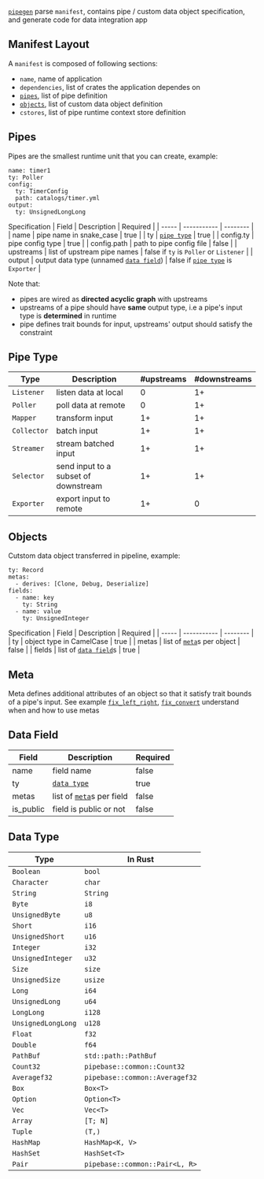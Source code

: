 [`pipegen`] parse `manifest`, contains pipe / custom data object specification, and generate code for data integration app

## Manifest Layout
A `manifest` is composed of following sections:
* `name`, name of application
* `dependencies`, list of crates the application dependes on
* [`pipes`], list of pipe definition
* [`objects`], list of custom data object definition
* `cstores`, list of pipe runtime context store definition

## Pipes
Pipes are the smallest runtime unit that you can create, example:
```
name: timer1
ty: Poller
config:
  ty: TimerConfig
  path: catalogs/timer.yml
output:
  ty: UnsignedLongLong
```
Specification
| Field | Description | Required |
| ----- | ----------- | -------- |
| name | pipe name in snake_case | true |
| ty | [`pipe type`] | true |
| config.ty | pipe config type | true |
| config.path | path to pipe config file | false |
| upstreams | list of upstream pipe names | false if `ty` is `Poller` or `Listener` |
| output | output data type (unnamed [`data field`]) | false if [`pipe type`] is `Exporter` |

Note that:
* pipes are wired as **directed acyclic graph** with upstreams
* upstreams of a pipe should have **same** output type, i.e a pipe's input type is **determined** in runtime
* pipe defines trait bounds for input, upstreams' output should satisfy the constraint

## Pipe Type
| Type | Description | #upstreams | #downstreams |
| ---- | ----------- | ---------- | ------------ |
| `Listener` | listen data at local | 0 | 1+ |
| `Poller` | poll data at remote | 0 | 1+ |
| `Mapper` | transform input | 1+ | 1+ |
| `Collector` | batch input  | 1+ | 1+ |
| `Streamer` | stream batched input | 1+ | 1+ |
| `Selector` | send input to a subset of downstream | 1+ | 1+ |
| `Exporter` | export input to remote | 1+ | 0 |

## Objects
Cutstom data object transferred in pipeline, example:
```
ty: Record
metas:
  - derives: [Clone, Debug, Deserialize]
fields:
  - name: key
    ty: String
  - name: value
    ty: UnsignedInteger
```
Specification
| Field | Description | Required |
| ----- | ----------- | -------- |
| ty | object type in CamelCase | true |
| metas | list of [`meta`]s per object | false |
| fields | list of [`data field`]s | true |

## Meta
Meta defines additional attributes of an object so that it satisfy trait bounds of a pipe's input. See example [`fix_left_right`], [`fix_convert`] understand when and how to use metas

## Data Field
| Field | Description | Required |
| ----- | ----------- | -------- |
| name | field name | false  |
| ty | [`data type`] | true |
| metas | list of [`meta`]s per field | false |
| is_public | field is public or not | false |

## Data Type
| Type | In Rust |
| ---- | ------- |
| `Boolean` | `bool` |
| `Character` | `char` |
| `String` | `String` |
| `Byte` | `i8` |
| `UnsignedByte` | `u8` |
| `Short` | `i16` |
| `UnsignedShort` | `u16` |
| `Integer` | `i32` |
| `UnsignedInteger` | `u32` |
| `Size` | `size` |
| `UnsignedSize` | `usize` |
| `Long` | `i64` |
| `UnsignedLong` | `u64` |
| `LongLong` | `i128` |
| `UnsignedLongLong` | `u128` |
| `Float` | `f32` |
| `Double` | `f64` |
| `PathBuf` | `std::path::PathBuf` |
| `Count32` | `pipebase::common::Count32` |
| `Averagef32` | `pipebase::common::Averagef32` |
| `Box` | `Box<T>` |
| `Option` | `Option<T>` |
| `Vec` | `Vec<T>` |
| `Array` | `[T; N]` |
| `Tuple` | `(T,)` |
| `HashMap` | `HashMap<K, V>` |
| `HashSet` | `HashSet<T>` |
| `Pair` | `pipebase::common::Pair<L, R>` |

[`data field`]: https://github.com/pipebase/pipebase/tree/main/pipegen#data-field
[`data type`]: https://github.com/pipebase/pipebase/tree/main/pipegen#data-type
[`meta`]: https://github.com/pipebase/pipebase/tree/main/pipegen#meta
[`objects`]: https://github.com/pipebase/pipebase/tree/main/pipegen#objects
[`pipegen`]: https://github.com/pipebase/pipebase/tree/main/pipegen
[`pipes`]: https://github.com/pipebase/pipebase/tree/main/pipegen#pipes
[`pipe type`]: https://github.com/pipebase/pipebase/tree/main/pipegen#pipe-type
[`fix_left_right`]: https://github.com/pipebase/pipebase/tree/main/examples/fix_left_right
[`fix_convert`]: https://github.com/pipebase/pipebase/tree/main/examples/fix_convert